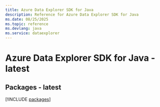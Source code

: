 ```yaml
---
title: Azure Data Explorer SDK for Java
description: Reference for Azure Data Explorer SDK for Java
ms.date: 08/25/2025
ms.topic: reference
ms.devlang: java
ms.service: dataexplorer
---
```

# Azure Data Explorer SDK for Java - latest
## Packages - latest
[!INCLUDE [packages](data-explorer-index.md)]